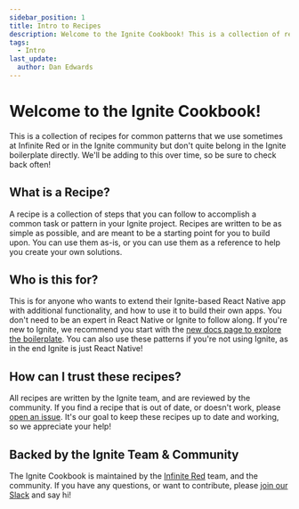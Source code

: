 ```yaml
---
sidebar_position: 1
title: Intro to Recipes
description: Welcome to the Ignite Cookbook! This is a collection of recipes for common patterns in Ignite projects.
tags:
  - Intro
last_update:
  author: Dan Edwards
---
```


# Welcome to the Ignite Cookbook!

This is a collection of recipes for common patterns that we use sometimes at Infinite Red or in the Ignite community but don't quite belong in the Ignite boilerplate directly. We'll be adding to this over time, so be sure to check back often!

## What is a Recipe?

A recipe is a collection of steps that you can follow to accomplish a common task or pattern in your Ignite project. Recipes are written to be as simple as possible, and are meant to be a starting point for you to build upon. You can use them as-is, or you can use them as a reference to help you create your own solutions.

## Who is this for?

This is for anyone who wants to extend their Ignite-based React Native app with additional functionality, and how to use it to build their own apps. You don't need to be an expert in React Native or Ignite to follow along. If you're new to Ignite, we recommend you start with the [new docs page to explore the boilerplate](https://github.com/infinitered/ignite/tree/master/docs/). You can also use these patterns if you're not using Ignite, as in the end Ignite is just React Native!

## How can I trust these recipes?

All recipes are written by the Ignite team, and are reviewed by the community. If you find a recipe that is out of date, or doesn't work, please [open an issue](https://github.com/infinitered/ignite-cookbook/issues). It's our goal to keep these recipes up to date and working, so we appreciate your help!

## Backed by the Ignite Team & Community

The Ignite Cookbook is maintained by the [Infinite Red](https://infinite.red) team, and the community. If you have any questions, or want to contribute, please [join our Slack](https://join.slack.com/t/infiniteredcommunity/shared_invite/zt-1e1gob8vn-pcFjKM~n1c~aXFsTnvHpdg) and say hi!
